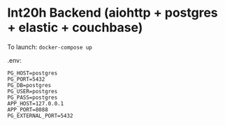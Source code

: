 # Int20h Backend (aiohttp + postgres + elastic + couchbase)

To launch:
`docker-compose up`

.env:
```
PG_HOST=postgres
PG_PORT=5432
PG_DB=postgres
PG_USER=postgres
PG_PASS=postgres
APP_HOST=127.0.0.1
APP_PORT=8088
PG_EXTERNAL_PORT=5432
```
